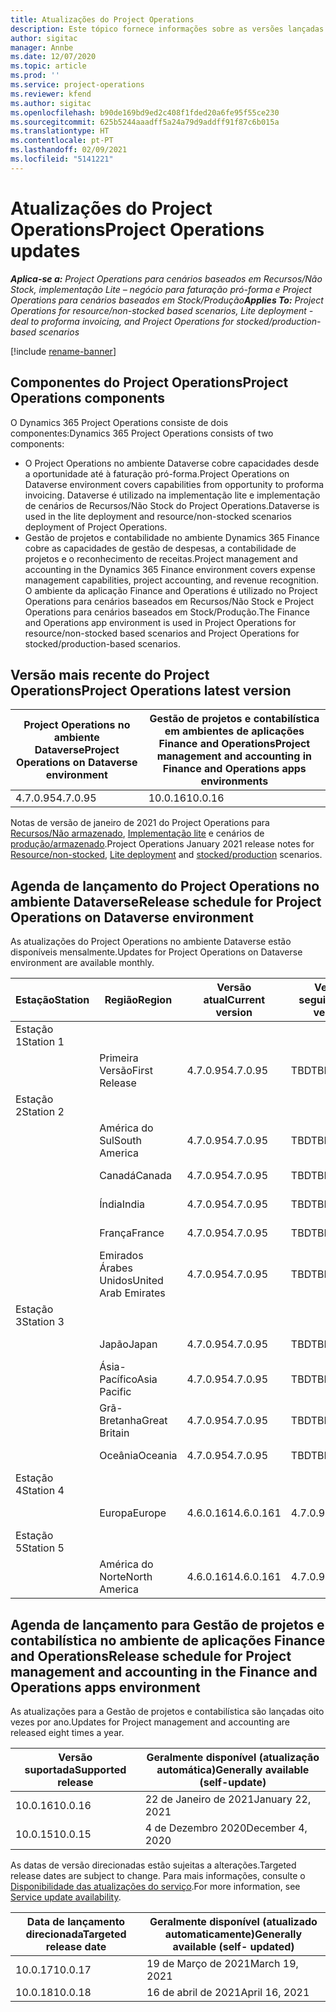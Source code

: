 ```yaml
---
title: Atualizações do Project Operations
description: Este tópico fornece informações sobre as versões lançadas do Dynamics 365 Project Operations.
author: sigitac
manager: Annbe
ms.date: 12/07/2020
ms.topic: article
ms.prod: ''
ms.service: project-operations
ms.reviewer: kfend
ms.author: sigitac
ms.openlocfilehash: b90de169bd9ed2c408f1fded20a6fe95f55ce230
ms.sourcegitcommit: 625b5244aaadff5a24a79d9addff91f87c6b015a
ms.translationtype: HT
ms.contentlocale: pt-PT
ms.lasthandoff: 02/09/2021
ms.locfileid: "5141221"
---
```

# <a name="project-operations-updates"></a><span data-ttu-id="ddd0a-103">Atualizações do Project Operations</span><span class="sxs-lookup"><span data-stu-id="ddd0a-103">Project Operations updates</span></span>

<span data-ttu-id="ddd0a-104">_**Aplica-se a:** Project Operations para cenários baseados em Recursos/Não Stock, implementação Lite – negócio para faturação pró-forma e Project Operations para cenários baseados em Stock/Produção_</span><span class="sxs-lookup"><span data-stu-id="ddd0a-104">_**Applies To:** Project Operations for resource/non-stocked based scenarios, Lite deployment - deal to proforma invoicing, and Project Operations for stocked/production-based scenarios_</span></span>

[!include [rename-banner](~/includes/cc-data-platform-banner.md)]

## <a name="project-operations-components"></a><span data-ttu-id="ddd0a-105">Componentes do Project Operations</span><span class="sxs-lookup"><span data-stu-id="ddd0a-105">Project Operations components</span></span>

<span data-ttu-id="ddd0a-106">O Dynamics 365 Project Operations consiste de dois componentes:</span><span class="sxs-lookup"><span data-stu-id="ddd0a-106">Dynamics 365 Project Operations consists of two components:</span></span>

- <span data-ttu-id="ddd0a-107">O Project Operations no ambiente Dataverse cobre capacidades desde a oportunidade até à faturação pró-forma.</span><span class="sxs-lookup"><span data-stu-id="ddd0a-107">Project Operations on Dataverse environment covers capabilities from opportunity to proforma invoicing.</span></span> <span data-ttu-id="ddd0a-108">Dataverse é utilizado na implementação lite e implementação de cenários de Recursos/Não Stock do Project Operations.</span><span class="sxs-lookup"><span data-stu-id="ddd0a-108">Dataverse is used in the lite deployment and resource/non-stocked scenarios deployment of Project Operations.</span></span>
- <span data-ttu-id="ddd0a-109">Gestão de projetos e contabilidade no ambiente Dynamics 365 Finance cobre as capacidades de gestão de despesas, a contabilidade de projetos e o reconhecimento de receitas.</span><span class="sxs-lookup"><span data-stu-id="ddd0a-109">Project management and accounting in the Dynamics 365 Finance environment covers expense management capabilities, project accounting, and revenue recognition.</span></span> <span data-ttu-id="ddd0a-110">O ambiente da aplicação Finance and Operations é utilizado no Project Operations para cenários baseados em Recursos/Não Stock e Project Operations para cenários baseados em Stock/Produção.</span><span class="sxs-lookup"><span data-stu-id="ddd0a-110">The Finance and Operations app environment is used in Project Operations for resource/non-stocked based scenarios and Project Operations for stocked/production-based scenarios.</span></span>

## <a name="project-operations-latest-version"></a><span data-ttu-id="ddd0a-111">Versão mais recente do Project Operations</span><span class="sxs-lookup"><span data-stu-id="ddd0a-111">Project Operations latest version</span></span>

| <span data-ttu-id="ddd0a-112">Project Operations no ambiente Dataverse</span><span class="sxs-lookup"><span data-stu-id="ddd0a-112">Project Operations on Dataverse environment</span></span> | <span data-ttu-id="ddd0a-113">Gestão de projetos e contabilística em ambientes de aplicações Finance and Operations</span><span class="sxs-lookup"><span data-stu-id="ddd0a-113">Project management and accounting in Finance and Operations apps environments</span></span> |
| --- | --- |
| <span data-ttu-id="ddd0a-114">4.7.0.95</span><span class="sxs-lookup"><span data-stu-id="ddd0a-114">4.7.0.95</span></span> | <span data-ttu-id="ddd0a-115">10.0.16</span><span class="sxs-lookup"><span data-stu-id="ddd0a-115">10.0.16</span></span> |

<span data-ttu-id="ddd0a-116">Notas de versão de janeiro de 2021 do Project Operations para [Recursos/Não armazenado](whats-new-feb-2021-resource-based.md), [Implementação lite](../pro/whats-new/whats-new-feb-2021-lite.md) e cenários de [produção/armazenado](../prod-pma/whats-new/whats-new-jan-2021-stocked.md).</span><span class="sxs-lookup"><span data-stu-id="ddd0a-116">Project Operations January 2021 release notes for [Resource/non-stocked](whats-new-feb-2021-resource-based.md), [Lite deployment](../pro/whats-new/whats-new-feb-2021-lite.md) and [stocked/production](../prod-pma/whats-new/whats-new-jan-2021-stocked.md) scenarios.</span></span>

## <a name="release-schedule-for-project-operations-on-dataverse-environment"></a><span data-ttu-id="ddd0a-117">Agenda de lançamento do Project Operations no ambiente Dataverse</span><span class="sxs-lookup"><span data-stu-id="ddd0a-117">Release schedule for Project Operations on Dataverse environment</span></span>

<span data-ttu-id="ddd0a-118">As atualizações do Project Operations no ambiente Dataverse estão disponíveis mensalmente.</span><span class="sxs-lookup"><span data-stu-id="ddd0a-118">Updates for Project Operations on Dataverse environment are available monthly.</span></span> 

| <span data-ttu-id="ddd0a-119">Estação</span><span class="sxs-lookup"><span data-stu-id="ddd0a-119">Station</span></span>   | <span data-ttu-id="ddd0a-120">Região</span><span class="sxs-lookup"><span data-stu-id="ddd0a-120">Region</span></span>        | <span data-ttu-id="ddd0a-121">Versão atual</span><span class="sxs-lookup"><span data-stu-id="ddd0a-121">Current version</span></span> | <span data-ttu-id="ddd0a-122">Versão seguinte</span><span class="sxs-lookup"><span data-stu-id="ddd0a-122">Next version</span></span> | <span data-ttu-id="ddd0a-123">Disponível geralmente</span><span class="sxs-lookup"><span data-stu-id="ddd0a-123">Generally available</span></span> |
|-----------|---------------|-----------------|--------------|---------------------|
| <span data-ttu-id="ddd0a-124">Estação 1</span><span class="sxs-lookup"><span data-stu-id="ddd0a-124">Station 1</span></span> |   &nbsp;      |    &nbsp;       | &nbsp;       |      &nbsp;         |
|   &nbsp;  | <span data-ttu-id="ddd0a-125">Primeira Versão</span><span class="sxs-lookup"><span data-stu-id="ddd0a-125">First Release</span></span> |  <span data-ttu-id="ddd0a-126">4.7.0.95</span><span class="sxs-lookup"><span data-stu-id="ddd0a-126">4.7.0.95</span></span>       | <span data-ttu-id="ddd0a-127">TBD</span><span class="sxs-lookup"><span data-stu-id="ddd0a-127">TBD</span></span>     | <span data-ttu-id="ddd0a-128">19-Fev-21</span><span class="sxs-lookup"><span data-stu-id="ddd0a-128">19-Feb-21</span></span>           |
| <span data-ttu-id="ddd0a-129">Estação 2</span><span class="sxs-lookup"><span data-stu-id="ddd0a-129">Station 2</span></span> |   &nbsp;      |    &nbsp;       | &nbsp;       |      &nbsp;         |
|   &nbsp;  | <span data-ttu-id="ddd0a-130">América do Sul</span><span class="sxs-lookup"><span data-stu-id="ddd0a-130">South America</span></span> |  <span data-ttu-id="ddd0a-131">4.7.0.95</span><span class="sxs-lookup"><span data-stu-id="ddd0a-131">4.7.0.95</span></span>       | <span data-ttu-id="ddd0a-132">TBD</span><span class="sxs-lookup"><span data-stu-id="ddd0a-132">TBD</span></span>     | <span data-ttu-id="ddd0a-133">19-Fev-21</span><span class="sxs-lookup"><span data-stu-id="ddd0a-133">19-Feb-21</span></span>           |
|    &nbsp; | <span data-ttu-id="ddd0a-134">Canadá</span><span class="sxs-lookup"><span data-stu-id="ddd0a-134">Canada</span></span>        |  <span data-ttu-id="ddd0a-135">4.7.0.95</span><span class="sxs-lookup"><span data-stu-id="ddd0a-135">4.7.0.95</span></span>       | <span data-ttu-id="ddd0a-136">TBD</span><span class="sxs-lookup"><span data-stu-id="ddd0a-136">TBD</span></span>     | <span data-ttu-id="ddd0a-137">19-Fev-21</span><span class="sxs-lookup"><span data-stu-id="ddd0a-137">19-Feb-21</span></span>           |
|   &nbsp;  | <span data-ttu-id="ddd0a-138">Índia</span><span class="sxs-lookup"><span data-stu-id="ddd0a-138">India</span></span>         |  <span data-ttu-id="ddd0a-139">4.7.0.95</span><span class="sxs-lookup"><span data-stu-id="ddd0a-139">4.7.0.95</span></span>       | <span data-ttu-id="ddd0a-140">TBD</span><span class="sxs-lookup"><span data-stu-id="ddd0a-140">TBD</span></span>     | <span data-ttu-id="ddd0a-141">19-Fev-21</span><span class="sxs-lookup"><span data-stu-id="ddd0a-141">19-Feb-21</span></span>           |
|   &nbsp;  | <span data-ttu-id="ddd0a-142">França</span><span class="sxs-lookup"><span data-stu-id="ddd0a-142">France</span></span>         |  <span data-ttu-id="ddd0a-143">4.7.0.95</span><span class="sxs-lookup"><span data-stu-id="ddd0a-143">4.7.0.95</span></span>       | <span data-ttu-id="ddd0a-144">TBD</span><span class="sxs-lookup"><span data-stu-id="ddd0a-144">TBD</span></span>     | <span data-ttu-id="ddd0a-145">19-Fev-21</span><span class="sxs-lookup"><span data-stu-id="ddd0a-145">19-Feb-21</span></span>           |
|   &nbsp;  | <span data-ttu-id="ddd0a-146">Emirados Árabes Unidos</span><span class="sxs-lookup"><span data-stu-id="ddd0a-146">United Arab Emirates</span></span>         |  <span data-ttu-id="ddd0a-147">4.7.0.95</span><span class="sxs-lookup"><span data-stu-id="ddd0a-147">4.7.0.95</span></span>       | <span data-ttu-id="ddd0a-148">TBD</span><span class="sxs-lookup"><span data-stu-id="ddd0a-148">TBD</span></span>     | <span data-ttu-id="ddd0a-149">19-Fev-21</span><span class="sxs-lookup"><span data-stu-id="ddd0a-149">19-Feb-21</span></span>           |
| <span data-ttu-id="ddd0a-150">Estação 3</span><span class="sxs-lookup"><span data-stu-id="ddd0a-150">Station 3</span></span>  |      &nbsp;   |     &nbsp;      |     &nbsp;   |      &nbsp;         |
|   &nbsp;  | <span data-ttu-id="ddd0a-151">Japão</span><span class="sxs-lookup"><span data-stu-id="ddd0a-151">Japan</span></span>         |  <span data-ttu-id="ddd0a-152">4.7.0.95</span><span class="sxs-lookup"><span data-stu-id="ddd0a-152">4.7.0.95</span></span>       | <span data-ttu-id="ddd0a-153">TBD</span><span class="sxs-lookup"><span data-stu-id="ddd0a-153">TBD</span></span>     | <span data-ttu-id="ddd0a-154">26-Fev-21</span><span class="sxs-lookup"><span data-stu-id="ddd0a-154">26-Feb-21</span></span>           |
|   &nbsp;  | <span data-ttu-id="ddd0a-155">Ásia-Pacífico</span><span class="sxs-lookup"><span data-stu-id="ddd0a-155">Asia Pacific</span></span>  |  <span data-ttu-id="ddd0a-156">4.7.0.95</span><span class="sxs-lookup"><span data-stu-id="ddd0a-156">4.7.0.95</span></span>       | <span data-ttu-id="ddd0a-157">TBD</span><span class="sxs-lookup"><span data-stu-id="ddd0a-157">TBD</span></span>     | <span data-ttu-id="ddd0a-158">26-Fev-21</span><span class="sxs-lookup"><span data-stu-id="ddd0a-158">26-Feb-21</span></span>           |
|   &nbsp;  | <span data-ttu-id="ddd0a-159">Grã-Bretanha</span><span class="sxs-lookup"><span data-stu-id="ddd0a-159">Great Britain</span></span> |  <span data-ttu-id="ddd0a-160">4.7.0.95</span><span class="sxs-lookup"><span data-stu-id="ddd0a-160">4.7.0.95</span></span>       | <span data-ttu-id="ddd0a-161">TBD</span><span class="sxs-lookup"><span data-stu-id="ddd0a-161">TBD</span></span>     | <span data-ttu-id="ddd0a-162">26-Fev-21</span><span class="sxs-lookup"><span data-stu-id="ddd0a-162">26-Feb-21</span></span>           |
|   &nbsp;  | <span data-ttu-id="ddd0a-163">Oceânia</span><span class="sxs-lookup"><span data-stu-id="ddd0a-163">Oceania</span></span>       |  <span data-ttu-id="ddd0a-164">4.7.0.95</span><span class="sxs-lookup"><span data-stu-id="ddd0a-164">4.7.0.95</span></span>       | <span data-ttu-id="ddd0a-165">TBD</span><span class="sxs-lookup"><span data-stu-id="ddd0a-165">TBD</span></span>     | <span data-ttu-id="ddd0a-166">26-Fev-21</span><span class="sxs-lookup"><span data-stu-id="ddd0a-166">26-Feb-21</span></span>           |
| <span data-ttu-id="ddd0a-167">Estação 4</span><span class="sxs-lookup"><span data-stu-id="ddd0a-167">Station 4</span></span> |     &nbsp;    |     &nbsp;      |     &nbsp;   |      &nbsp;         |
|   &nbsp;  | <span data-ttu-id="ddd0a-168">Europa</span><span class="sxs-lookup"><span data-stu-id="ddd0a-168">Europe</span></span>        |  <span data-ttu-id="ddd0a-169">4.6.0.161</span><span class="sxs-lookup"><span data-stu-id="ddd0a-169">4.6.0.161</span></span>       | <span data-ttu-id="ddd0a-170">4.7.0.95</span><span class="sxs-lookup"><span data-stu-id="ddd0a-170">4.7.0.95</span></span>     | <span data-ttu-id="ddd0a-171">12-Fev-21</span><span class="sxs-lookup"><span data-stu-id="ddd0a-171">12-Feb-21</span></span>           |
| <span data-ttu-id="ddd0a-172">Estação 5</span><span class="sxs-lookup"><span data-stu-id="ddd0a-172">Station 5</span></span> |     &nbsp;    |     &nbsp;      |     &nbsp;   |      &nbsp;         |
|   &nbsp;  | <span data-ttu-id="ddd0a-173">América do Norte</span><span class="sxs-lookup"><span data-stu-id="ddd0a-173">North America</span></span> |  <span data-ttu-id="ddd0a-174">4.6.0.161</span><span class="sxs-lookup"><span data-stu-id="ddd0a-174">4.6.0.161</span></span>       | <span data-ttu-id="ddd0a-175">4.7.0.95</span><span class="sxs-lookup"><span data-stu-id="ddd0a-175">4.7.0.95</span></span>     | <span data-ttu-id="ddd0a-176">19-Fev-21</span><span class="sxs-lookup"><span data-stu-id="ddd0a-176">19-Feb-21</span></span>           |

## <a name="release-schedule-for-project-management-and-accounting-in-the-finance-and-operations-apps-environment"></a><span data-ttu-id="ddd0a-177">Agenda de lançamento para Gestão de projetos e contabilística no ambiente de aplicações Finance and Operations</span><span class="sxs-lookup"><span data-stu-id="ddd0a-177">Release schedule for Project management and accounting in the Finance and Operations apps environment</span></span>

<span data-ttu-id="ddd0a-178">As atualizações para a Gestão de projetos e contabilística são lançadas oito vezes por ano.</span><span class="sxs-lookup"><span data-stu-id="ddd0a-178">Updates for Project management and accounting are released eight times a year.</span></span>

| <span data-ttu-id="ddd0a-179">Versão suportada</span><span class="sxs-lookup"><span data-stu-id="ddd0a-179">Supported release</span></span> | <span data-ttu-id="ddd0a-180">Geralmente disponível (atualização automática)</span><span class="sxs-lookup"><span data-stu-id="ddd0a-180">Generally available (self-update)</span></span> |
| --- | --- |
| <span data-ttu-id="ddd0a-181">10.0.16</span><span class="sxs-lookup"><span data-stu-id="ddd0a-181">10.0.16</span></span> | <span data-ttu-id="ddd0a-182">22 de Janeiro de 2021</span><span class="sxs-lookup"><span data-stu-id="ddd0a-182">January 22, 2021</span></span> |
| <span data-ttu-id="ddd0a-183">10.0.15</span><span class="sxs-lookup"><span data-stu-id="ddd0a-183">10.0.15</span></span> | <span data-ttu-id="ddd0a-184">4 de Dezembro 2020</span><span class="sxs-lookup"><span data-stu-id="ddd0a-184">December 4, 2020</span></span> |


<span data-ttu-id="ddd0a-185">As datas de versão direcionadas estão sujeitas a alterações.</span><span class="sxs-lookup"><span data-stu-id="ddd0a-185">Targeted release dates are subject to change.</span></span> <span data-ttu-id="ddd0a-186">Para mais informações, consulte o [Disponibilidade das atualizações do serviço](https://docs.microsoft.com/dynamics365/fin-ops-core/fin-ops/get-started/public-preview-releases?toc=/dynamics365/finance/toc.json).</span><span class="sxs-lookup"><span data-stu-id="ddd0a-186">For more information, see [Service update availability](https://docs.microsoft.com/dynamics365/fin-ops-core/fin-ops/get-started/public-preview-releases?toc=/dynamics365/finance/toc.json).</span></span>

| <span data-ttu-id="ddd0a-187">Data de lançamento direcionada</span><span class="sxs-lookup"><span data-stu-id="ddd0a-187">Targeted release date</span></span> | <span data-ttu-id="ddd0a-188">Geralmente disponível (atualizado automaticamente)</span><span class="sxs-lookup"><span data-stu-id="ddd0a-188">Generally available (self- updated)</span></span> |
| --- | --- |
| <span data-ttu-id="ddd0a-189">10.0.17</span><span class="sxs-lookup"><span data-stu-id="ddd0a-189">10.0.17</span></span> | <span data-ttu-id="ddd0a-190">19 de Março de 2021</span><span class="sxs-lookup"><span data-stu-id="ddd0a-190">March 19, 2021</span></span> |
| <span data-ttu-id="ddd0a-191">10.0.18</span><span class="sxs-lookup"><span data-stu-id="ddd0a-191">10.0.18</span></span> | <span data-ttu-id="ddd0a-192">16 de abril de 2021</span><span class="sxs-lookup"><span data-stu-id="ddd0a-192">April 16, 2021</span></span> |

